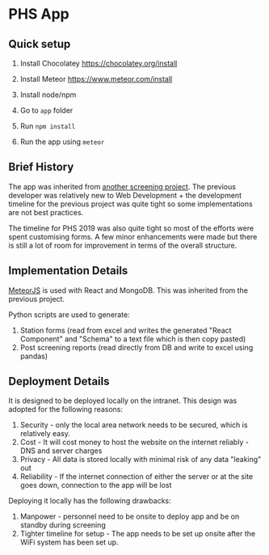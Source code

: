 # PHS App

## Quick setup
 1. Install Chocolatey
 https://chocolatey.org/install
 
 1. Install Meteor
 https://www.meteor.com/install

 1. Install node/npm

 1. Go to `app` folder

 1. Run `npm install`

 1. Run the app using `meteor`

## Brief History
The app was inherited from [another screening project](https://github.com/andrelim435/i2emr). 
The previous developer was relatively new to Web Development + the development timeline for the previous project was quite tight so some implementations are not best practices.

The timeline for PHS 2019 was also quite tight so most of the efforts were spent customising forms. A few minor enhancements were made but there is still a lot of room for improvement in terms of the overall structure.

## Implementation Details
[MeteorJS](https://www.meteor.com/) is used with React and MongoDB. This was inherited from the previous project. 

Python scripts are used to generate:
1. Station forms (read from excel and writes the generated "React Component" and "Schema" to a text file which is then copy pasted)
1. Post screening reports (read directly from DB and write to excel using pandas)

## Deployment Details
It is designed to be deployed locally on the intranet. This design was adopted for the following reasons:
1. Security - only the local area network needs to be secured, which is relatively easy.
2. Cost - It will cost money to host the website on the internet reliably - DNS and server charges
3. Privacy - All data is stored locally with minimal risk of any data "leaking" out
4. Reliability - If the internet connection of either the server or at the site goes down, connection to the app will be lost

Deploying it locally has the following drawbacks:
1. Manpower - personnel need to be onsite to deploy app and be on standby during screening
2. Tighter timeline for setup - The app needs to be set up onsite after the WiFi system has been set up.
